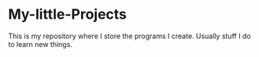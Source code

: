 # My-little-Projects
This is my repository where I store the programs I create. Usually stuff I do to learn new things.

